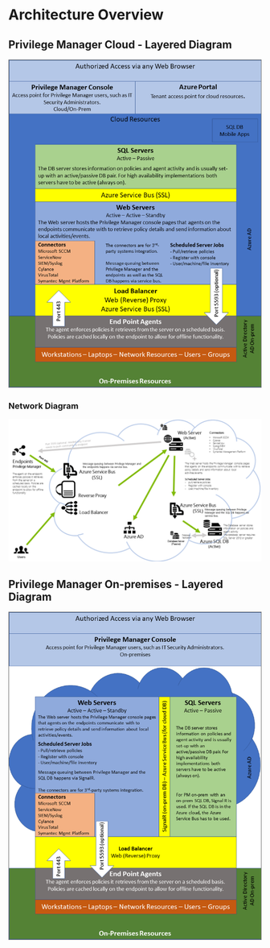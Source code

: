 [title]: # (Architecture Overview)
[tags]: # (architecture)
[priority]: # (11)
# Architecture Overview

## Privilege Manager Cloud - Layered Diagram

![PM Implementation Overview](images/privman-arch-20190415.png)

### Network Diagram

![PM Cloud Architecture](images/privman-cloud.png)

## Privilege Manager On-premises - Layered Diagram

![PM Implementation Overview](images/privman-arch-on-prem-20190415.png)